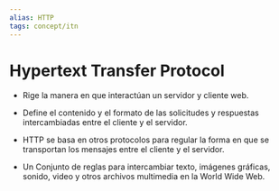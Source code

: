 ```yaml
---
alias: HTTP
tags: concept/itn
---
```

# Hypertext Transfer Protocol

- Rige la manera en que interactúan un servidor y cliente web.
 
- Define el contenido y el formato de las solicitudes y respuestas intercambiadas entre el cliente y el servidor.

- HTTP se basa en otros protocolos para regular la forma en que se transportan los mensajes entre el cliente y el servidor.

- Un Conjunto de reglas para intercambiar texto, imágenes gráficas, sonido, video y otros archivos multimedia en la World Wide Web.